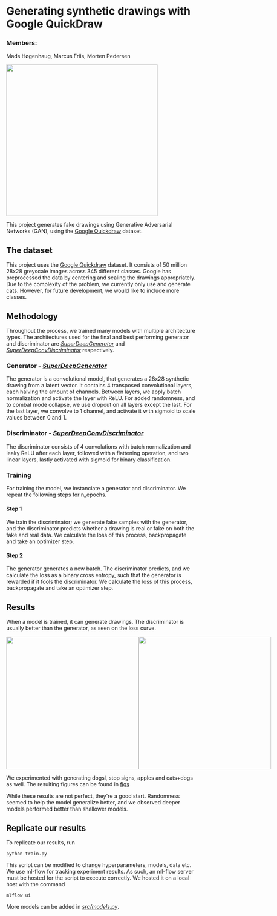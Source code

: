 # Generating synthetic drawings with Google QuickDraw	
### Members: 
Mads Høgenhaug, Marcus Friis, Morten Pedersen

<img src="figs/cats_train_example.gif" width="400">


This project generates fake drawings using Generative Adversarial Networks (GAN), using the [Google Quickdraw](https://quickdraw.withgoogle.com/data) dataset. 

## The dataset
This project uses the [Google Quickdraw](https://quickdraw.withgoogle.com/data) dataset. It consists of 50 million 28x28 greyscale images across 345 different classes. Google has preprocessed the data by centering and scaling the drawings appropriately. Due to the complexity of the problem, we currently only use and generate cats. However, for future development, we would like to include more classes. 

## Methodology
Throughout the process, we trained many models with multiple architecture types. The architectures used for the final and best performing generator and discriminator are *[SuperDeepGenerator](src/models.py)* and *[SuperDeepConvDiscriminator](src/models.py)* respectively. 

### Generator - *[SuperDeepGenerator](src/models.py)*
The generator is a convolutional model, that generates a 28x28 synthetic drawing from a latent vector. It contains 4 transposed convolutional layers, each halving the amount of channels. Between layers, we apply batch normalization and activate the layer with ReLU. For added randomness, and to combat mode collapse, we use dropout on all layers except the last. For the last layer, we convolve to 1 channel, and activate it with sigmoid to scale values between 0 and 1. 

### Discriminator -  *[SuperDeepConvDiscriminator](src/models.py)*
The discriminator consists of 4 convolutions with batch normalization and leaky ReLU after each layer, followed with a flattening operation, and two linear layers, lastly activated with sigmoid for binary classification. 

### Training
For training the model, we instanciate a generator and discriminator. We repeat the following steps for n_epochs.

#### Step 1
We train the discriminator; we generate fake samples with the generator, and the discriminator predicts whether a drawing is real or fake on both the fake and real data. We calculate the loss of this process, backpropagate and take an optimizer step. 

#### Step 2
The generator generates a new batch. The discriminator predicts, and we calculate the loss as a binary cross entropy, such that the generator is rewarded if it fools the discriminator. We calculate the loss of this process, backpropagate and take an optimizer step. 

## Results
When a model is trained, it can generate drawings. The discriminator is usually better than the generator, as seen on the loss curve.

<div style='display: flex;'>
    <img src="figs/cats_generated_drawings.svg" width="350">
    <img src="figs/cats_gan_loss.svg" width="350">
</div>

We experimented with generating dogsl, stop signs, apples and cats+dogs as well. The resulting figures can be found in [figs](figs)

While these results are not perfect, they're a good start. Randomness seemed to help the model generalize better, and we observed deeper models performed better than shallower models. 


## Replicate our results
To replicate our results, run 
```
python train.py
```
This script can be modified to change hyperparameters, models, data etc. 
We use ml-flow for tracking experiment results. As such, an ml-flow server must be hosted for the script to execute correctly. We hosted it on a local host with the command 

```
mlflow ui
```

More models can be added in *[src/models.py](src/models.py)*. 
